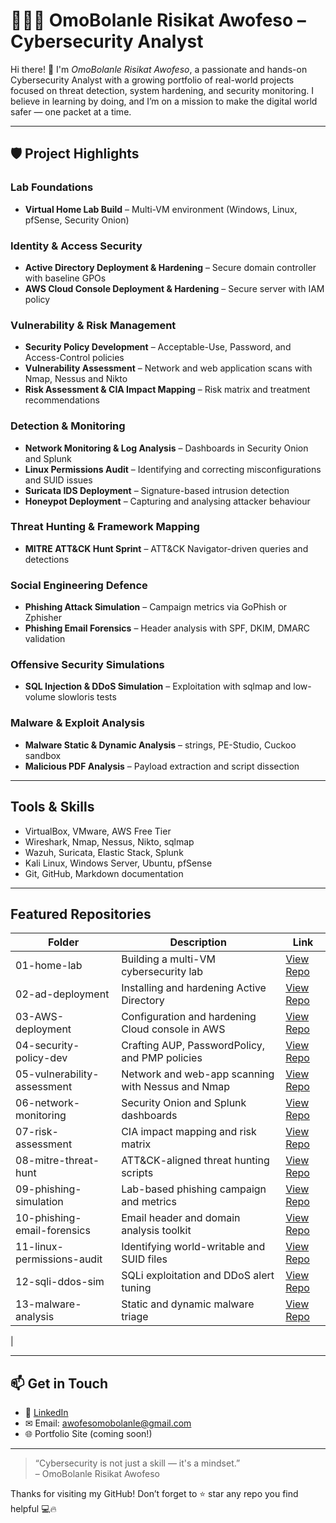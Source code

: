 # 👩🏽‍💻 OmoBolanle Risikat Awofeso – Cybersecurity Analyst

Hi there! 👋 I'm *OmoBolanle Risikat Awofeso*, a passionate and hands-on  Cybersecurity Analyst with a growing portfolio of real-world projects focused on threat detection, system hardening, and security monitoring. I believe in learning by doing, and I’m on a mission to make the digital world safer — one packet at a time.

---

 
## 🛡 Project Highlights
 
### Lab Foundations
- **Virtual Home Lab Build** – Multi-VM environment (Windows, Linux, pfSense, Security Onion)
 
 
### Identity & Access Security
- **Active Directory Deployment & Hardening** – Secure domain controller with baseline GPOs
- **AWS Cloud Console Deployment & Hardening** – Secure server with IAM policy
 
### Vulnerability & Risk Management
- **Security Policy Development** – Acceptable-Use, Password, and Access-Control policies
- **Vulnerability Assessment** – Network and web application scans with Nmap, Nessus and Nikto
- **Risk Assessment & CIA Impact Mapping** – Risk matrix and treatment recommendations
 
### Detection & Monitoring
- **Network Monitoring & Log Analysis** – Dashboards in Security Onion and Splunk
- **Linux Permissions Audit** – Identifying and correcting misconfigurations and SUID issues
- **Suricata IDS Deployment** – Signature-based intrusion detection
- **Honeypot Deployment** – Capturing and analysing attacker behaviour
 
### Threat Hunting & Framework Mapping
- **MITRE ATT&CK Hunt Sprint** – ATT&CK Navigator-driven queries and detections
 
### Social Engineering Defence
- **Phishing Attack Simulation** – Campaign metrics via GoPhish or Zphisher
- **Phishing Email Forensics** – Header analysis with SPF, DKIM, DMARC validation
 
### Offensive Security Simulations
- **SQL Injection & DDoS Simulation** – Exploitation with sqlmap and low-volume slowloris tests
 
### Malware & Exploit Analysis
- **Malware Static & Dynamic Analysis** – strings, PE-Studio, Cuckoo sandbox
- **Malicious PDF Analysis** – Payload extraction and script dissection
 
 
 
---
 
## Tools & Skills
 
- VirtualBox, VMware, AWS Free Tier
- Wireshark, Nmap, Nessus, Nikto, sqlmap
- Wazuh, Suricata, Elastic Stack, Splunk
- Kali Linux, Windows Server, Ubuntu, pfSense
- Git, GitHub, Markdown documentation
 
---
 
## Featured Repositories
 
| Folder | Description | Link |
|--------|-------------|------|
| 01-home-lab | Building a multi-VM cybersecurity lab | [View Repo](https://github.com/Awofesomobolanle/Setting-Up-A-Virtual-Home-Lab.git) |
| 02-ad-deployment | Installing and hardening Active Directory | [View Repo](https://github.com/Awofesomobolanle/-Active-Directory-Simulation-CyberTouch-Solutions.git) |
| 03-AWS-deployment | Configuration and hardening Cloud console in AWS | [View Repo](https://github.com/Awofesomobolanle/AWS-IAM-Cloud-Security-Project-Report.git) |
| 04-security-policy-dev | Crafting AUP, PasswordPolicy, and PMP policies | [View Repo](https://github.com/Awofesomobolanle/Crafting-AUP-Password-and-ACL-Policies.git) |
| 05-vulnerability-assessment | Network and web-app scanning with Nessus and Nmap | [View Repo](#) |
| 06-network-monitoring | Security Onion and Splunk dashboards | [View Repo](#) |
| 07-risk-assessment | CIA impact mapping and risk matrix | [View Repo](#) |
| 08-mitre-threat-hunt | ATT&CK-aligned threat hunting scripts | [View Repo](#) |
| 09-phishing-simulation | Lab-based phishing campaign and metrics | [View Repo](https://github.com/Awofesomobolanle/Phishing-simulation.git) |
| 10-phishing-email-forensics | Email header and domain analysis toolkit | [View Repo](#) |
| 11-linux-permissions-audit | Identifying world-writable and SUID files | [View Repo](#) |
| 12-sqli-ddos-sim | SQLi exploitation and DDoS alert tuning | [View Repo](#) |
| 13-malware-analysis | Static and dynamic malware triage | [View Repo](#) |
|
 
---


## 📫 Get in Touch

- 💼 [LinkedIn](https://www.linkedin.com/in/omobolanle-risikat-awofeso)  
- ✉ Email: awofesomobolanle@gmail.com
- 🌐 Portfolio Site (coming soon!)

---

> “Cybersecurity is not just a skill — it's a mindset.”  
> – OmoBolanle Risikat Awofeso

Thanks for visiting my GitHub! Don’t forget to ⭐ star any repo you find helpful 💻🔥
